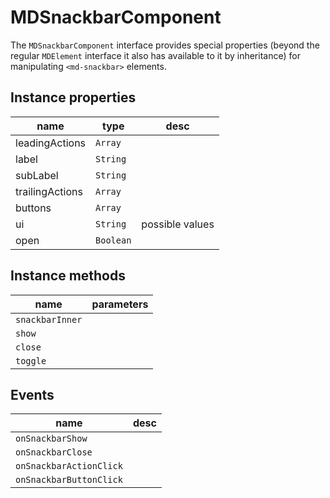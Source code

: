 # MDSnackbarComponent
The `MDSnackbarComponent` interface provides special properties (beyond the regular `MDElement` interface it also has available to it by inheritance) for manipulating `<md-snackbar>` elements.

## Instance properties

name|type|desc
---|---|---
leadingActions|`Array`|
label|`String`|
subLabel|`String`|
trailingActions|`Array`|
buttons|`Array`|
ui|`String`|possible values 
open|`Boolean`|

## Instance methods

name|parameters
---|---
`snackbarInner`|
`show`|
`close`|
`toggle`|

## Events

name|desc
---|---
`onSnackbarShow`|
`onSnackbarClose`|
`onSnackbarActionClick`|
`onSnackbarButtonClick`|
